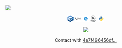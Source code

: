 ![](https://github.com/Xi-v/Xi-v/blob/master/nuclear_fuel_cycle.jpg)

<p align="center">
  <code><img height="20" src="https://raw.githubusercontent.com/github/explore/80688e429a7d4ef2fca1e82350fe8e3517d3494d/topics/cpp/cpp.png"></code>
  <code><img height="20" src="https://raw.githubusercontent.com/github/explore/80688e429a7d4ef2fca1e82350fe8e3517d3494d/topics/flask/flask.png"></code>
  <code><img height="20" src="https://raw.githubusercontent.com/github/explore/80688e429a7d4ef2fca1e82350fe8e3517d3494d/topics/xamarin/xamarin.png"></code>
  <code><img height="20" src="https://raw.githubusercontent.com/github/explore/80688e429a7d4ef2fca1e82350fe8e3517d3494d/topics/unreal-engine/unreal-engine.png"></code>
  <code><img height="20" src="https://raw.githubusercontent.com/github/explore/80688e429a7d4ef2fca1e82350fe8e3517d3494d/topics/python/python.png"></code>
</p>

<p align="center">
  <img src="https://img.shields.io/youtube/channel/subscribers/UCekqawBcf9hNjVRFW51AYDw?style=social"/>
</p>

<p align="center">
  Contact with <a href="4e7f496456df319a2f48121f99f9d.blogspot.com">4e7f496456df...</a> 
</p>

<!--<center>
 <table>
   <tr>
       <td><img width="460px" align="left" src="https://github-readme-stats.vercel.app/api/top-langs/?username=Xi-v&hide=html&layout=compact" /></td>
       <td><img width="495px" align="left" src="https://github-readme-stats.vercel.app/api?username=Xi-v&theme=default" /></td>
   </tr>   
 </table>
</center>-->
